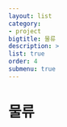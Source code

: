 ```yaml
---
layout: list
category:
- project
bigtitle: 물류
description: >
list: true
order: 4
submenu: true
---
```

# 물류

